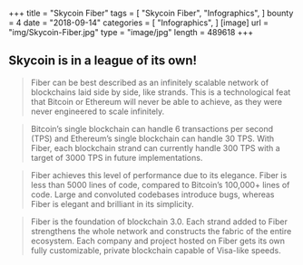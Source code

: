 +++
title = "Skycoin Fiber"
tags = [
    "Skycoin Fiber",
    "Infographics",
]
bounty = 4
date = "2018-09-14"
categories = [
    "Infographics",
]
[image]
    url = "img/Skycoin-Fiber.jpg"
    type = "image/jpg"
    length = 489618
+++

## Skycoin is in a league of its own!

> Fiber can be best described as an infinitely scalable network of blockchains laid side by side, like strands. This is a technological feat that Bitcoin or Ethereum will never be able to achieve, as they were never engineered to scale infinitely.

> Bitcoin’s single blockchain can handle 6 transactions per second (TPS) and Ethereum’s single blockchain can handle 30 TPS. With Fiber, each blockchain strand can currently handle 300 TPS with a target of 3000 TPS in future implementations.

> Fiber achieves this level of performance due to its elegance. Fiber is less than 5000 lines of code, compared to Bitcoin’s 100,000+ lines of code. Large and convoluted codebases introduce bugs, whereas Fiber is elegant and brilliant in its simplicity.

> Fiber is the foundation of blockchain 3.0. Each strand added to Fiber strengthens the whole network and constructs the fabric of the entire ecosystem. Each company and project hosted on Fiber gets its own fully customizable, private blockchain capable of Visa-like speeds.
